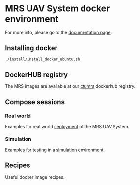 # MRS UAV System docker environment

For more info, please go to the [documentation page](https://ctu-mrs.github.io/docs/deployment/docker/).

## Installing docker

```bash
./install/install_docker_ubuntu.sh
```

## DockerHUB registry

The MRS images are available at our [ctumrs](https://hub.docker.com/u/ctumrs) dockerhub registry.

## Compose sessions

### Real world

Examples for real world [deployment](./deployment) of the MRS UAV System.

### Simulation

Examples for testing in a [simulation](./simulation) environment.

## Recipes

Useful docker image recipes.
